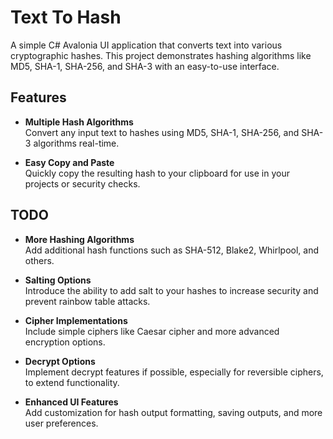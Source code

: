 # Text To Hash

A simple C# Avalonia UI application that converts text into various cryptographic hashes. This project demonstrates hashing algorithms like MD5, SHA-1, SHA-256, and SHA-3 with an easy-to-use interface.

## Features

- **Multiple Hash Algorithms**  
  Convert any input text to hashes using MD5, SHA-1, SHA-256, and SHA-3 algorithms real-time.

- **Easy Copy and Paste**  
  Quickly copy the resulting hash to your clipboard for use in your projects or security checks.

## TODO

- **More Hashing Algorithms**  
  Add additional hash functions such as SHA-512, Blake2, Whirlpool, and others.

- **Salting Options**  
  Introduce the ability to add salt to your hashes to increase security and prevent rainbow table attacks.

- **Cipher Implementations**  
  Include simple ciphers like Caesar cipher and more advanced encryption options.

- **Decrypt Options**  
  Implement decrypt features if possible, especially for reversible ciphers, to extend functionality.

- **Enhanced UI Features**  
  Add customization for hash output formatting, saving outputs, and more user preferences.

